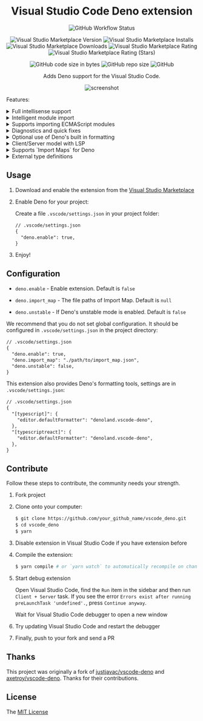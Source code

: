 <div align="center">

# Visual Studio Code Deno extension

![GitHub Workflow Status](https://img.shields.io/github/workflow/status/denoland/vscode_deno/build)

![Visual Studio Marketplace Version](https://img.shields.io/visual-studio-marketplace/v/denoland.vscode-deno)
![Visual Studio Marketplace Installs](https://img.shields.io/visual-studio-marketplace/i/denoland.vscode-deno)
![Visual Studio Marketplace Downloads](https://img.shields.io/visual-studio-marketplace/d/denoland.vscode-deno)
![Visual Studio Marketplace Rating](https://img.shields.io/visual-studio-marketplace/r/denoland.vscode-deno)
![Visual Studio Marketplace Rating (Stars)](https://img.shields.io/visual-studio-marketplace/stars/denoland.vscode-deno)

![GitHub code size in bytes](https://img.shields.io/github/languages/code-size/denoland/vscode_deno)
![GitHub repo size](https://img.shields.io/github/repo-size/denoland/vscode_deno)
![GitHub](https://img.shields.io/github/license/denoland/vscode_deno)

Adds Deno support for the Visual Studio Code.

![screenshot](screenshot/screenshot.gif)

</div>

Features:

<details><summary>Full intellisense support</summary>

![Deno Support](screenshot/deno.gif)

</details>

<details><summary>Intelligent module import</summary>

![Import](screenshot/import.gif)

</details>

<details><summary>Supports importing ECMAScript modules</summary>

![Import](screenshot/ecma.gif)

</details>

<details><summary>Diagnostics and quick fixes</summary>

![Diagnostics](screenshot/diagnostics.gif)

</details>

<details><summary>Optional use of Deno's built in formatting</summary>

![Format](screenshot/format.gif)

</details>

<details><summary>Client/Server model with LSP</summary>

The extension separates Client/Server with LSP

This means that complicated problems are handled on the server-side

The extension won't block your Visual Studio Code

![Process](screenshot/process.png)

</details>

<details><summary>Supports `Import Maps` for Deno</summary>

![import_map](screenshot/import_map.gif)

</details>

<details><summary>External type definitions</summary>

The extension supports the following ways to load external declaration files

> These are all supported by Deno

1. Compiler hint

```ts
// @deno-types="./foo.d.ts"
import { foo } from "./foo.js";
```

see [example](/examples/compile-hint/mod.ts)

2. `Triple-slash` reference directive

```ts
/// <reference types="https://raw.githubusercontent.com/date-fns/date-fns/master/typings.d.ts" />

import { format } from "https://deno.land/x/date_fns/index.js";

format(new Date(), "yyyy/MM/DD");
```

see [example](/examples/react/mod.tsx)

3. `X-TypeScript-Types` custom header

```ts
import { array } from "https://cdn.pika.dev/fp-ts";

const M = array.getMonoid<number>();
console.log("concat Array", M.concat([1, 2], [2, 3]));
```

</details>

## Usage

1. Download and enable the extension from the [Visual Studio Marketplace](https://marketplace.visualstudio.com/items?itemName=denoland.vscode-deno)

2. Enable Deno for your project:

   Create a file `.vscode/settings.json` in your project folder:

   ```json5
   // .vscode/settings.json
   {
     "deno.enable": true,
   }
   ```

3. Enjoy!

## Configuration

- `deno.enable` - Enable extension. Default is `false`

- `deno.import_map` - The file paths of Import Map. Default is `null`

- `deno.unstable` - If Deno's unstable mode is enabled. Default is `false`

We recommend that you do not set global configuration. It should be configured in `.vscode/settings.json` in the project directory:

```json5
// .vscode/settings.json
{
  "deno.enable": true,
  "deno.import_map": "./path/to/import_map.json",
  "deno.unstable": false,
}
```

This extension also provides Deno's formatting tools, settings are in `.vscode/settings.json`:

```json5
// .vscode/settings.json
{
  "[typescript]": {
    "editor.defaultFormatter": "denoland.vscode-deno",
  },
  "[typescriptreact]": {
    "editor.defaultFormatter": "denoland.vscode-deno",
  },
}
```

## Contribute

Follow these steps to contribute, the community needs your strength.

1. Fork project

2. Clone onto your computer:

   ```bash
   $ git clone https://github.com/your_github_name/vscode_deno.git
   $ cd vscode_deno
   $ yarn
   ```

3. Disable extension in Visual Studio Code if you have extension before

4. Compile the extension:

   ```bash
   $ yarn compile # or `yarn watch` to automatically recompile on changes
   ```

5. Start debug extension

   Open Visual Studio Code, find the `Run` item in the sidebar
   and then run `Client + Server` task. If you see the error `Errors exist after running preLaunchTask 'undefined'.`, press `Continue anyway`.

   Wait for Visual Studio Code debugger to open a new window

6. Try updating Visual Studio Code and restart the debugger

7. Finally, push to your fork and send a PR

## Thanks

This project was originally a fork of [justjavac/vscode-deno](https://github.com/justjavac/vscode-deno) and
[axetroy/vscode-deno](https://github.com/axetroy/vscode-deno). Thanks for their contributions.

## License

The [MIT License](LICENSE)
